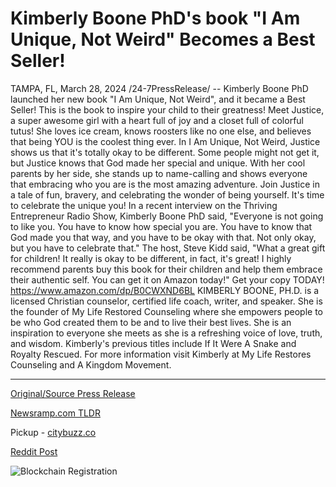 # Kimberly Boone PhD's book "I Am Unique, Not Weird" Becomes a Best Seller!

TAMPA, FL, March 28, 2024 /24-7PressRelease/ -- Kimberly Boone PhD launched her new book "I Am Unique, Not Weird", and it became a Best Seller!  This is the book to inspire your child to their greatness!  Meet Justice, a super awesome girl with a heart full of joy and a closet full of colorful tutus! She loves ice cream, knows roosters like no one else, and believes that being YOU is the coolest thing ever.  In I Am Unique, Not Weird, Justice shows us that it's totally okay to be different. Some people might not get it, but Justice knows that God made her special and unique. With her cool parents by her side, she stands up to name-calling and shows everyone that embracing who you are is the most amazing adventure.  Join Justice in a tale of fun, bravery, and celebrating the wonder of being yourself. It's time to celebrate the unique you!  In a recent interview on the Thriving Entrepreneur Radio Show, Kimberly Boone PhD said, "Everyone is not going to like you. You have to know how special you are. You have to know that God made you that way, and you have to be okay with that. Not only okay, but you have to celebrate that."  The host, Steve Kidd said, "What a great gift for children! It really is okay to be different, in fact, it's great! I highly recommend parents buy this book for their children and help them embrace their authentic self. You can get it on Amazon today!"  Get your copy TODAY! https://www.amazon.com/dp/B0CWXND6BL  KIMBERLY BOONE, PH.D. is a licensed Christian counselor, certified life coach, writer, and speaker. She is the founder of My Life Restored Counseling where she empowers people to be who God created them to be and to live their best lives. She is an inspiration to everyone she meets as she is a refreshing voice of love, truth, and wisdom. Kimberly's previous titles include If It Were A Snake and Royalty Rescued. For more information visit Kimberly at My Life Restores Counseling and A Kingdom Movement. 

---

[Original/Source Press Release](https://www.24-7pressrelease.com/press-release/509630/kimberly-boone-phds-book-i-am-unique-not-weird-becomes-a-best-seller)
                    

[Newsramp.com TLDR](https://newsramp.com/curated-news/new-best-seller-i-am-unique-not-weird-inspires-embracing-uniqueness/f98de3dfc8e57ba602131c9baab271c9) 


Pickup - [citybuzz.co](https://citybuzz.co/2024/03/28/kimberly-boone-s-children-s-book-i-am-unique-not-weird-celebrates-individuality)
 



[Reddit Post](https://www.reddit.com/r/BookNews/comments/1bppbjo/new_best_seller_i_am_unique_not_weird_inspires/) 



![Blockchain Registration](https://cdn.newsramp.app/24-7PressRelease/qrcode/243/28/clubHylE.webp)